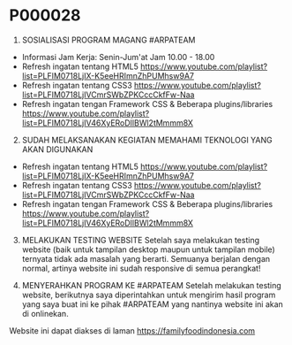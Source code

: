 # P000028

1. SOSIALISASI PROGRAM MAGANG #ARPATEAM
- Informasi Jam Kerja: Senin-Jum'at Jam 10.00 - 18.00
- Refresh ingatan tentang HTML5 https://www.youtube.com/playlist?list=PLFIM0718LjIX-K5eeHRImnZhPUMhsw9A7
- Refresh ingatan tentang CSS3 https://www.youtube.com/playlist?list=PLFIM0718LjIVCmrSWbZPKCccCkfFw-Naa
- Refresh ingatan tengan Framework CSS & Beberapa plugins/libraries https://www.youtube.com/playlist?list=PLFIM0718LjIV46XyERoDIlBWl2tMmmm8X

2. SUDAH MELAKSANAKAN KEGIATAN MEMAHAMI TEKNOLOGI YANG AKAN DIGUNAKAN
- Refresh ingatan tentang HTML5 https://www.youtube.com/playlist?list=PLFIM0718LjIX-K5eeHRImnZhPUMhsw9A7
- Refresh ingatan tentang CSS3 https://www.youtube.com/playlist?list=PLFIM0718LjIVCmrSWbZPKCccCkfFw-Naa
- Refresh ingatan tengan Framework CSS & Beberapa plugins/libraries https://www.youtube.com/playlist?list=PLFIM0718LjIV46XyERoDIlBWl2tMmmm8X

3. MELAKUKAN TESTING WEBSITE
Setelah saya melakukan testing website (baik untuk tampilan desktop maupun untuk tampilan mobile) ternyata tidak ada masalah yang berarti. Semuanya berjalan dengan normal, artinya website ini sudah responsive di semua perangkat!

4. MENYERAHKAN PROGRAM KE #ARPATEAM
Setelah melakukan testing website, berikutnya saya diperintahkan untuk mengirim hasil program yang saya buat ini ke pihak #ARPATEAM yang nantinya website ini akan di onlinekan.

Website ini dapat diakses di laman https://familyfoodindonesia.com